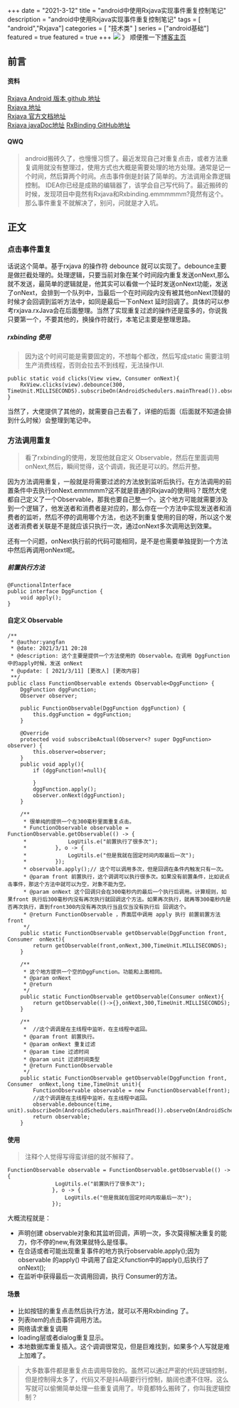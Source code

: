 +++
date = "2021-3-12"
title = "android中使用Rxjava实现事件重复控制笔记"
description = "android中使用Rxjava实现事件重复控制笔记"
tags = [ "android","Rxjava"]
categories = [
"技术类"
]
series = ["android基础"]
featured = true
featured = true
+++
![](https://gitee.com/lalalaxiaowifi/pictures/raw/master/image/%E6%97%A5%E5%B8%B8%E6%90%AC%E7%A0%96%E5%A4%B4.png)
》 顺便推一下[博客主页](http://lalalaxiaowifi.gitee.io/pictures/)
## 前言
#### 资料
[Rxjava Android 版本 github 地址](https://github.com/ReactiveX/RxAndroid) <br>
[Rxjava 地址](https://github.com/ReactiveX/RxJava) <br>
[Rxjava 官方文档地址](http://reactivex.io/) <br>
[Rxjava javaDoc地址](http://reactivex.io/RxJava/2.x/javadoc/)
[RxBinding GitHub地址](https://github.com/JakeWharton/RxBinding)
#### QWQ
> android搬砖久了，也慢慢习惯了。最近发现自己对重复点击，或者方法重复调用就没有整理过，使用方式也大概是需要处理的地方处理。通常是记一个时间，然后算两个时间。点击事件倒是封装了简单的。方法调用全靠逻辑控制。
> IDEA你已经是成熟的编辑器了，该学会自己写代码了。最近搬砖的时候，发现项目中竟然有Rxjava和Rxbinding.emmmmmm?竟然有这个。那么事件重复不就解决了，别问，问就是才入坑。
## 正文

### 点击事件重复

话说这个简单。基于rxjava 的操作符 debounce 就可以实现了。debounce主要是做拦截处理的。处理逻辑，只要当前对象在某个时间段内重复发送onNext,那么就不发送，最简单的逻辑就是，他其实可以看做一个延时发送onNext功能，发送了onNext，会排到一个队列中，当最后一个在时间段内没有被其他onNext顶替的时候才会回调到监听方法中，如同是最后一下onNext 延时回调了。具体的可以参考rxjava.rxJava会在后面整理。当然了实现重复过滤的操作还是蛮多的，你说我只要第一个，不要其他的，换操作符就行，本笔记主要是整理思路。

##### rxbinding 使用

> 因为这个时间可能是需要固定的，不想每个都改，然后写成static 需要注明生产消费线程，否则会拉去不到线程，无法操作UI.

```
public static void clicks(View view, Consumer onNext){
    RxView.clicks(view).debounce(300, TimeUnit.MILLISECONDS).subscribeOn(AndroidSchedulers.mainThread()).observeOn(AndroidSchedulers.mainThread()).subscribe(onNext);
}
```

当然了，大佬提供了其他的，就需要自己去看了，详细的后面（后面就不知道会排到什么时候）会整理到笔记中。

### 方法调用重复

> 看了rxbinding的使用，发现他就自定义 Observable，然后在里面调用 onNext,然后，瞬间觉得，这个调调，我还是可以的。然后开整。

因为方法调用重复，一般就是将需要过滤的方法放到监听后执行。在方法调用的前置条件中去执行onNext.emmmmm?这不就是普通的Rxjava的使用吗？既然大佬都自己定义了一个Observable，那我也要自己整一个。这个地方可能就需要涉及到一个逻辑了，他发送者和消费者是对应的，那么你在一个方法中实现发送者和消费者的监听，然后不停的调用哪个方法，也达不到重复使用的目的呀，所以这个发送者消费者关联是不是就应该只执行一次，通过onNext多次调用达到效果。 

还有一个问题，onNext执行前的代码可能相同，是不是也需要单独提到一个方法中然后再调用onNext呢。

##### 前置执行方法

```
@FunctionalInterface
public interface DggFunction {
    void apply();
}
```

#### 自定义 Observable

```
/**
 * @author:yangfan
 * @date: 2021/3/11 20:28
 * @description: 这个主要是提供一个方法使用的 Observable。在调用 DggFunction中的apply时候，发送 onNext
 * @update: [ 2021/3/11] [更改人] [更改内容]
 **/
public class FunctionObservable extends Observable<DggFunction> {
    DggFunction dggFunction;
    Observer observer;
    
    public FunctionObservable(DggFunction dggFunction) {
        this.dggFunction = dggFunction;
    }

    @Override
    protected void subscribeActual(Observer<? super DggFunction> observer) {
        this.observer=observer;
    }
    public void apply(){
        if (dggFunction!=null){

        }
        dggFunction.apply();
        observer.onNext(dggFunction);
    }

    /**
     * 很单纯的提供一个在300毫秒里面重复点击。
     * FunctionObservable observable = FunctionObservable.getObservable(() -> {
     *             LogUtils.e("前置执行了很多次");
     *         }, o -> {
     *             LogUtils.e("但是我就在固定时间内取最后一次");
     *         });
     * observable.apply();// 这个可以调用多次，但是回调在条件内触发只有一次。
     * @param front 前置执行，这个调调可以执行很多次。如果没有前置条件，比如说点击事件，那这个方法中就可以为空，对象不能为空。
     * @param onNext 这个回调只会在300毫秒内的最后一个执行后调用。计算规则，如果front 执行后300毫秒内没有再次执行就回调这个方法。如果再次执行，就再等300毫秒内是否再次执行，直到front300内没有再次执行当且仅当没有执行后 回调这个。
     * @return FunctionObservable ，界面层中调用 apply 执行 前置前置方法front
     */
    public static FunctionObservable getObservable(DggFunction front, Consumer  onNext){
        return getObservable(front,onNext,300,TimeUnit.MILLISECONDS);
    }

    /**
     * 这个地方提供一个空的DggFunction。功能和上面相同。
     * @param onNext
     * @return
     */
    public static FunctionObservable getObservable(Consumer onNext){
        return getObservable(()->{},onNext,300,TimeUnit.MILLISECONDS);
    }

    /**
     *  //这个调调是在主线程中监听，在主线程中返回。
     * @param front 前置执行。
     * @param onNext 重复过滤
     * @param time 过滤时间
     * @param unit 过滤时间类型
     * @return FunctionObservable
     */
    public static FunctionObservable getObservable(DggFunction front, Consumer  onNext,long time,TimeUnit unit){
        FunctionObservable observable = new FunctionObservable(front);
        //这个调调是在主线程中监听，在主线程中返回。
        observable.debounce(time, unit).subscribeOn(AndroidSchedulers.mainThread()).observeOn(AndroidSchedulers.mainThread()).subscribe(onNext);
        return observable;
    }
```

#### 使用 

> 注释个人觉得写得蛮详细的就不解释了。

````
FunctionObservable observable = FunctionObservable.getObservable(() -> {
               LogUtils.e("前置执行了很多次");
              }, o -> {
                  LogUtils.e("但是我就在固定时间内取最后一次");
              });
````

大概流程就是：

* 声明创建 observable对象和其监听回调，声明一次，多次莫得解决重复的能力，你不停的new,有效果就特么是怪事。
* 在合适或者可能出现重复事件的地方执行observable.apply();因为observable 的apply() 中调用了自定义function中的apply(),后执行了onNext();
* 在监听中获得最后一次调用回调，执行 Consumer的方法。

#### 场景

* 比如按钮的重复点击然后执行方法，就可以不用Rxbinding 了。
* 列表item的点击事件调用方法。
* 网络请求重复调用
* loading层或者dialog重复显示。
* 本地数据库重复插入。这个调调很常见，但是巨难找到，如果多个人写就是难上加难了。

> 大多数事件都是重复点击调用导致的。虽然可以通过严密的代码逻辑控制，但是控制得太多了，代码又不是抖A萌要行行控制，脑阔也遭不住呀。这么写就可以偷懒简单处理一些重复调用了。毕竟都特么搬砖了，你叫我逻辑控制？


